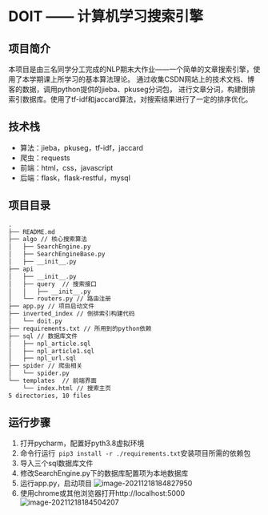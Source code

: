 # DOIT —— 计算机学习搜索引擎

## 项目简介

本项目是由三名同学分工完成的NLP期末大作业——一个简单的文章搜索引擎，使用了本学期课上所学习的基本算法理论。
通过收集CSDN网站上的技术文档、博客的数据，调用python提供的jieba、pkuseg分词包，
进行文章分词，构建倒排索引数据库。使用了tf-idf和jaccard算法，对搜索结果进行了一定的排序优化。

## 技术栈

- 算法：jieba，pkuseg，tf-idf，jaccard
- 爬虫：requests
- 前端：html，css，javascript
- 后端：flask，flask-restful，mysql

## 项目目录

``` markdown
.
├── README.md
├── algo // 核心搜索算法
│   ├── SearchEngine.py
│   ├── SearchEngineBase.py
│   ├── __init__.py
├── api
│   ├── __init__.py
│   ├── query  // 搜索接口
│   │   ├── __init__.py
│   └── routers.py // 路由注册
├── app.py // 项目启动文件
├── inverted_index // 倒排索引构建代码
│   └── doit.py
├── requirements.txt // 所用到的python依赖
├── sql // 数据库文件
│   ├── npl_article.sql
│   ├── npl_article1.sql
│   ├── npl_url.sql
├── spider // 爬虫相关
│   └── spider.py
└── templates  // 前端界面
    └── index.html // 搜索主页
5 directories, 10 files
```

## 运行步骤

1. 打开pycharm，配置好pyth3.8虚拟环境
2. 命令行运行` pip3 install -r ./requirements.txt`安装项目所需的依赖包
3. 导入三个sql数据库文件
4. 修改SearchEngine.py下的数据库配置项为本地数据库
5. 运行app.py，启动项目
   ![image-20211218184827950](https://gitee.com/zeng-fanhao/figure-bed/raw/master/images/202112181848993.png)
6. 使用chrome或其他浏览器打开http://localhost:5000
   ![image-20211218184504207](https://gitee.com/zeng-fanhao/figure-bed/raw/master/images/202112181845263.png)



